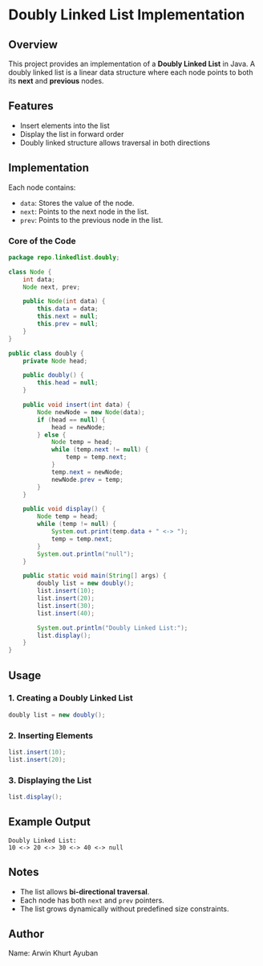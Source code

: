# Doubly Linked List Implementation

## Overview
This project provides an implementation of a **Doubly Linked List** in Java. A doubly linked list is a linear data structure where each node points to both its **next** and **previous** nodes.

## Features

- Insert elements into the list
- Display the list in forward order
- Doubly linked structure allows traversal in both directions

## Implementation

Each node contains:
- `data`: Stores the value of the node.
- `next`: Points to the next node in the list.
- `prev`: Points to the previous node in the list.

### Core of the Code

```java
package repo.linkedlist.doubly;

class Node {
    int data;
    Node next, prev;

    public Node(int data) {
        this.data = data;
        this.next = null;
        this.prev = null;
    }
}

public class doubly {
    private Node head;

    public doubly() {
        this.head = null;
    }

    public void insert(int data) {
        Node newNode = new Node(data);
        if (head == null) {
            head = newNode;
        } else {
            Node temp = head;
            while (temp.next != null) {
                temp = temp.next;
            }
            temp.next = newNode;
            newNode.prev = temp;
        }
    }

    public void display() {
        Node temp = head;
        while (temp != null) {
            System.out.print(temp.data + " <-> ");
            temp = temp.next;
        }
        System.out.println("null");
    }

    public static void main(String[] args) {
        doubly list = new doubly();
        list.insert(10);
        list.insert(20);
        list.insert(30);
        list.insert(40);

        System.out.println("Doubly Linked List:");
        list.display();
    }
}
```

## Usage

### 1. Creating a Doubly Linked List

```java
doubly list = new doubly();
```

### 2. Inserting Elements

```java
list.insert(10);
list.insert(20);
```

### 3. Displaying the List

```java
list.display();
```

## Example Output

```
Doubly Linked List:
10 <-> 20 <-> 30 <-> 40 <-> null
```

## Notes

- The list allows **bi-directional traversal**.
- Each node has both `next` and `prev` pointers.
- The list grows dynamically without predefined size constraints.

## Author
Name: Arwin Khurt Ayuban

